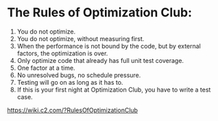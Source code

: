 # The Rules of Optimization Club:

1. You do not optimize.
2. You do not optimize, without measuring first.
3. When the performance is not bound by the code, but by external factors, the optimization is over.
4. Only optimize code that already has full unit test coverage.
5. One factor at a time.
6. No unresolved bugs, no schedule pressure.
7. Testing will go on as long as it has to.
8. If this is your first night at Optimization Club, you have to write a test case.

https://wiki.c2.com/?RulesOfOptimizationClub
